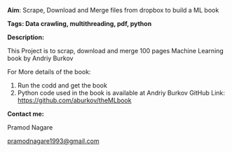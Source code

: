 **Aim**: Scrape, Download and Merge files from dropbox to build a ML book

**Tags: Data crawling, multithreading, pdf, python**

**Description:** 

This Project is to scrap, download and merge 100 pages Machine Learning book by Andriy Burkov

For More details of the book:
1. Run the codd and get the book
2. Python code used in the book is available at Andriy Burkov GitHub Link: https://github.com/aburkov/theMLbook

**Contact me:**

Pramod Nagare

pramodnagare1993@gmail.com
